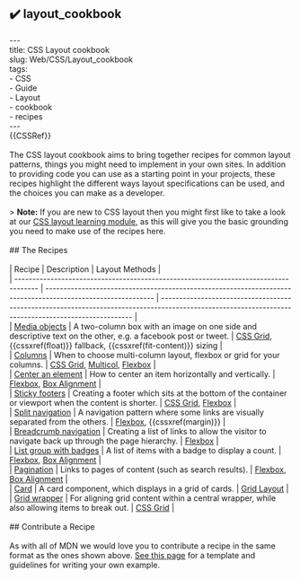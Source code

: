 ## ✔️ layout_cookbook 
 ---<br/>title: CSS Layout cookbook<br/>slug: Web/CSS/Layout_cookbook<br/>tags:<br/>  - CSS<br/>  - Guide<br/>  - Layout<br/>  - cookbook<br/>  - recipes<br/>---<br/>{{CSSRef}}<br/><br/>The CSS layout cookbook aims to bring together recipes for common layout patterns, things you might need to implement in your own sites. In addition to providing code you can use as a starting point in your projects, these recipes highlight the different ways layout specifications can be used, and the choices you can make as a developer.<br/><br/>> **Note:** If you are new to CSS layout then you might first like to take a look at our [CSS layout learning module](/en-US/docs/Learn/CSS/CSS_layout), as this will give you the basic grounding you need to make use of the recipes here.<br/><br/>## The Recipes<br/><br/>| Recipe                                                                               | Description                                                                                                  | Layout Methods                                                                                                                                       |<br/>| ------------------------------------------------------------------------------------ | ------------------------------------------------------------------------------------------------------------ | ---------------------------------------------------------------------------------------------------------------------------------------------------- |<br/>| [Media objects](/en-US/docs/Web/CSS/Layout_cookbook/Media_objects)                   | A two-column box with an image on one side and descriptive text on the other, e.g. a facebook post or tweet. | [CSS Grid](/en-US/docs/Web/CSS/CSS_Grid_Layout), {{cssxref(float)}} fallback, {{cssxref(fit-content)}} sizing                  |<br/>| [Columns](/en-US/docs/Web/CSS/Layout_cookbook/Column_layouts)                        | When to choose multi-column layout, flexbox or grid for your columns.                                        | [CSS Grid](/en-US/docs/Web/CSS/CSS_Grid_Layout), [Multicol](/en-US/docs/Web/CSS/CSS_Columns), [Flexbox](/en-US/docs/Web/CSS/CSS_Flexible_Box_Layout) |<br/>| [Center an element](/en-US/docs/Web/CSS/Layout_cookbook/Center_an_element)           | How to center an item horizontally and vertically.                                                           | [Flexbox](/en-US/docs/Web/CSS/CSS_Flexible_Box_Layout), [Box Alignment](/en-US/docs/Web/CSS/CSS_Box_Alignment)                                       |<br/>| [Sticky footers](/en-US/docs/Web/CSS/Layout_cookbook/Sticky_footers)                 | Creating a footer which sits at the bottom of the container or viewport when the content is shorter.         | [CSS Grid](/en-US/docs/Web/CSS/CSS_Grid_Layout), [Flexbox](/en-US/docs/Web/CSS/CSS_Flexible_Box_Layout)                                              |<br/>| [Split navigation](/en-US/docs/Web/CSS/Layout_cookbook/Split_Navigation)             | A navigation pattern where some links are visually separated from the others.                                | [Flexbox](/en-US/docs/Web/CSS/CSS_Flexible_Box_Layout), {{cssxref(margin)}}                                                                 |<br/>| [Breadcrumb navigation](/en-US/docs/Web/CSS/Layout_cookbook/Breadcrumb_Navigation)   | Creating a list of links to allow the visitor to navigate back up through the page hierarchy.                | [Flexbox](/en-US/docs/Web/CSS/CSS_Flexible_Box_Layout)                                                                                               |<br/>| [List group with badges](/en-US/docs/Web/CSS/Layout_cookbook/List_group_with_badges) | A list of items with a badge to display a count.                                                             | [Flexbox](/en-US/docs/Web/CSS/CSS_Flexible_Box_Layout), [Box Alignment](/en-US/docs/Web/CSS/CSS_Box_Alignment)                                       |<br/>| [Pagination](/en-US/docs/Web/CSS/Layout_cookbook/Pagination)                         | Links to pages of content (such as search results).                                                          | [Flexbox](/en-US/docs/Web/CSS/CSS_Flexible_Box_Layout), [Box Alignment](/en-US/docs/Web/CSS/CSS_Box_Alignment)                                       |<br/>| [Card](/en-US/docs/Web/CSS/Layout_cookbook/Card)                                     | A card component, which displays in a grid of cards.                                                         | [Grid Layout](/en-US/docs/Web/CSS/CSS_Grid_Layout)                                                                                                   |<br/>| [Grid wrapper](/en-US/docs/Web/CSS/Layout_cookbook/Grid_wrapper)                     | For aligning grid content within a central wrapper, while also allowing items to break out.                  | [CSS Grid](/en-US/docs/Web/CSS/CSS_Grid_Layout)                                                                                                      |<br/><br/>## Contribute a Recipe<br/><br/>As with all of MDN we would love you to contribute a recipe in the same format as the ones shown above. [See this page](/en-US/docs/Web/CSS/Layout_cookbook/Contribute_a_recipe) for a template and guidelines for writing your own example.<br/>